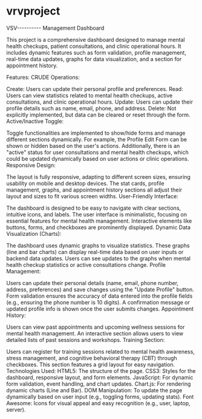 # vrvproject


VSV---------- Management Dashboard


This project is a comprehensive dashboard designed to manage mental health checkups, patient consultations, and clinic operational hours. It includes dynamic features such as form validation, profile management, real-time data updates, graphs for data visualization, and a section for appointment history.

Features:
CRUDE Operations:

Create: Users can update their personal profile and preferences.
Read: Users can view statistics related to mental health checkups, active consultations, and clinic operational hours.
Update: Users can update their profile details such as name, email, phone, and address.
Delete: Not explicitly implemented, but data can be cleared or reset through the form.
Active/Inactive Toggle:

Toggle functionalities are implemented to show/hide forms and manage different sections dynamically. For example, the Profile Edit Form can be shown or hidden based on the user's actions.
Additionally, there is an "active" status for user consultations and mental health checkups, which could be updated dynamically based on user actions or clinic operations.
Responsive Design:

The layout is fully responsive, adapting to different screen sizes, ensuring usability on mobile and desktop devices.
The stat cards, profile management, graphs, and appointment history sections all adjust their layout and sizes to fit various screen widths.
User-Friendly Interface:

The dashboard is designed to be easy to navigate with clear sections, intuitive icons, and labels.
The user interface is minimalistic, focusing on essential features for mental health management.
Interactive elements like buttons, forms, and checkboxes are prominently displayed.
Dynamic Data Visualization (Charts):

The dashboard uses dynamic graphs to visualize statistics. These graphs (line and bar charts) can display real-time data based on user inputs or backend data updates.
Users can see updates to the graphs when mental health checkup statistics or active consultations change.
Profile Management:

Users can update their personal details (name, email, phone number, address, preferences) and save changes using the "Update Profile" button.
Form validation ensures the accuracy of data entered into the profile fields (e.g., ensuring the phone number is 10 digits).
A confirmation message or updated profile info is shown once the user submits changes.
Appointment History:

Users can view past appointments and upcoming wellness sessions for mental health management.
An interactive section allows users to view detailed lists of past sessions and workshops.
Training Section:

Users can register for training sessions related to mental health awareness, stress management, and cognitive behavioral therapy (CBT) through checkboxes.
This section features a grid layout for easy navigation.
Technologies Used:
HTML5: The structure of the page.
CSS3: Styles for the dashboard, responsive layout, and form elements.
JavaScript: For dynamic form validation, event handling, and chart updates.
Chart.js: For rendering dynamic charts (Line and Bar).
DOM Manipulation: To update the page dynamically based on user input (e.g., toggling forms, updating stats).
Font Awesome: Icons for visual appeal and easy recognition (e.g., user, laptop, server).
